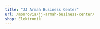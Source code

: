 ```yaml
---
title: "JJ Armah Business Center"
url: /monrovia/jj-armah-business-center/
shop: Elektronik
---
```

